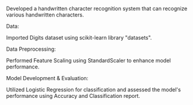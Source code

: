 Developed a handwritten character recognition system that can recognize various handwritten characters.

Data:

Imported Digits dataset using scikit-learn library "datasets".

Data Preprocessing: 

Performed Feature Scaling using StandardScaler to enhance model performance.

Model Development & Evaluation: 

Utilized Logistic Regression for classification and assessed the model's performance using Accuracy and Classification report.
